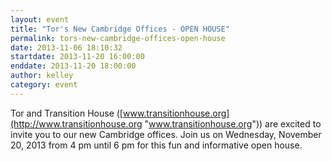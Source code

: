 ```yaml
---
layout: event
title: "Tor's New Cambridge Offices - OPEN HOUSE"
permalink: tors-new-cambridge-offices-open-house
date: 2013-11-06 18:10:32
startdate: 2013-11-20 16:00:00
enddate: 2013-11-20 18:00:00
author: kelley
category: event
---
```


Tor and Transition House ([www.transitionhouse.org](http://www.transitionhouse.org "www.transitionhouse.org")) are excited to invite you to our new Cambridge offices. Join us on Wednesday, November 20, 2013 from 4 pm until 6 pm for this fun and informative open house.
